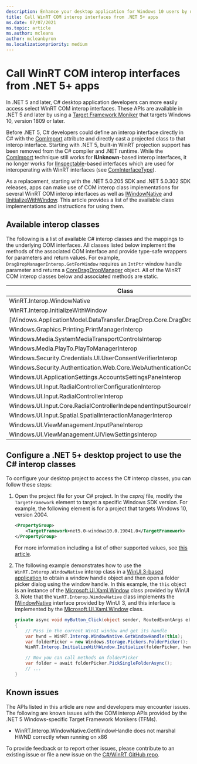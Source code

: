 ```yaml
---
description: Enhance your desktop application for Windows 10 users by using projected COM interop interfaces in .NET 5+.
title: Call WinRT COM interop interfaces from .NET 5+ apps
ms.date: 07/07/2021
ms.topic: article
ms.author: mcleans
author: mcleanbyron
ms.localizationpriority: medium
---
```


# Call WinRT COM interop interfaces from .NET 5+ apps

In .NET 5 and later, C# desktop application developers can more easily access select WinRT COM interop interfaces. These APIs are available in .NET 5 and later by using a [Target Framework Moniker](desktop-to-uwp-enhance.md#net-5-use-the-target-framework-moniker-option) that targets Windows 10, version 1809 or later.

Before .NET 5, C# developers could define an interop interface directly in C# with the [ComImport](/dotnet/api/system.runtime.interopservices.comimportattribute) attribute and directly cast a projected class to that interop interface. Starting with .NET 5, built-in WinRT projection support has been removed from the C# compiler and .NET runtime. While the [ComImport](/dotnet/api/system.runtime.interopservices.comimportattribute) technique still works for **IUnknown**-based interop interfaces, it no longer works for [IInspectable](/windows/win32/api/inspectable/nn-inspectable-iinspectable)-based interfaces which are used for interoperating with WinRT interfaces (see [ComInterfaceType](/dotnet/api/system.runtime.interopservices.cominterfacetype)).

As a replacement, starting with the .NET 5.0.205 SDK and .NET 5.0.302 SDK releases, apps can make use of COM interop class implementations for several WinRT COM interop interfaces as well as [IWindowNative](/windows/windows-app-sdk/api/win32/microsoft.ui.xaml.window/nn-microsoft-ui-xaml-window-iwindownative) and [IInitializeWithWindow](/windows/win32/api/shobjidl_core/nn-shobjidl_core-iinitializewithwindow). This article provides a list of the available class implementations and instructions for using them.

## Available interop classes

The following is a list of available C# interop classes and the mappings to the underlying COM interfaces. All classes listed below implement the methods of the associated COM interface and provide type-safe wrappers for parameters and return values. For example, `DragDropManagerInterop.GetForWindow` requires an `IntPtr` window handle parameter and returns a [CoreDragDropManager](/uwp/api/windows.applicationmodel.datatransfer.dragdrop.core.coredragdropmanager) object. All of the WinRT COM interop classes below and associated methods are static.

| Class | COM interface |
| -------------------------|-------|
| WinRT.Interop.WindowNative | [IWindowNative](/windows/windows-app-sdk/api/win32/microsoft.ui.xaml.window/nn-microsoft-ui-xaml-window-iwindownative) |
| WinRT.Interop.InitializeWithWindow | [IInitializeWithWindow](/windows/win32/api/shobjidl_core/nn-shobjidl_core-iinitializewithwindow) |
| [Windows.ApplicationModel.DataTransfer.DragDrop.Core.DragDropManagerInterop | [IDragDropManagerInterop](/windows/win32/api/dragdropinterop/nn-dragdropinterop-idragdropmanagerinterop) |
| Windows.Graphics.Printing.PrintManagerInterop | [IPrintManagerInterop](/windows/win32/api/printmanagerinterop/nn-printmanagerinterop-iprintmanagerinterop) |
| Windows.Media.SystemMediaTransportControlsInterop | [ISystemMediaTransportControlsInterop](/windows/win32/api/systemmediatransportcontrolsinterop/nn-systemmediatransportcontrolsinterop-isystemmediatransportcontrolsinterop) |
| Windows.Media.PlayTo.PlayToManagerInterop | [IPlayToManagerInterop](/windows/win32/api/playtomanagerinterop/nn-playtomanagerinterop-iplaytomanagerinterop) |
| Windows.Security.Credentials.UI.UserConsentVerifierInterop | [IUserConsentVerifierInterop](/windows/win32/api/userconsentverifierinterop/nn-userconsentverifierinterop-iuserconsentverifierinterop) |
| Windows.Security.Authentication.Web.Core.WebAuthenticationCoreManagerInterop | [IWebAuthenticationCoreManagerInterop](/windows/win32/api/webauthenticationcoremanagerinterop/nn-webauthenticationcoremanagerinterop-iwebauthenticationcoremanagerinterop) |
| Windows.UI.ApplicationSettings.AccountsSettingsPaneInterop | [IAccountsSettingsPaneInterop](/windows/win32/api/accountssettingspaneinterop/nn-accountssettingspaneinterop-iaccountssettingspaneinterop) |
| Windows.UI.Input.RadialControllerConfigurationInterop | [IRadialControllerConfigurationInterop](/windows/win32/api/radialcontrollerinterop/nn-radialcontrollerinterop-iradialcontrollerconfigurationinterop) |
| Windows.UI.Input.RadialControllerInterop | [IRadialControllerInterop](/windows/win32/api/radialcontrollerinterop/nn-radialcontrollerinterop-iradialcontrollerinterop) |
| Windows.UI.Input.Core.RadialControllerIndependentInputSourceInterop | **IRadialControllerIndependentInputSourceInterop** |
| Windows.UI.Input.Spatial.SpatialInteractionManagerInterop | [ISpatialInteractionManagerInterop](/windows/win32/api/spatialinteractionmanagerinterop/nn-spatialinteractionmanagerinterop-ispatialinteractionmanagerinterop) |
| Windows.UI.ViewManagement.InputPaneInterop | [IInputPaneInterop](/windows/win32/api/inputpaneinterop/nn-inputpaneinterop-iinputpaneinterop) |
| Windows.UI.ViewManagement.UIViewSettingsInterop | [IUIViewSettingsInterop](/windows/win32/api/uiviewsettingsinterop/nn-uiviewsettingsinterop-iuiviewsettingsinterop) |

## Configure a .NET 5+ desktop project to use the C# interop classes

To configure your desktop project to access the C# interop classes, you can follow these steps:

1. Open the project file for your C# project. In the *csproj* file, modify the `TargetFramework` element to target a specific Windows SDK version. For example, the following element is for a project that targets Windows 10, version 2004.

    ```xml
    <PropertyGroup>
        <TargetFramework>net5.0-windows10.0.19041.0</TargetFramework>
    </PropertyGroup>
    ```

    For more information including a list of other supported values, see [this article](desktop-to-uwp-enhance.md#net-5-use-the-target-framework-moniker-option).

2. The following example demonstrates how to use the `WinRT.Interop.WindowNative` interop class in a [WinUI 3-based application](../../winui/winui3/create-your-first-winui3-app.md) to obtain a window handle object and then open a folder picker dialog using the window handle. In this example, the `this` object is an instance of the [Microsoft.UI.Xaml.Window](/windows/winui/api/microsoft.ui.xaml.window) class provided by WinUI 3. Note that the `WinRT.Interop.WindowNative` class implements the [IWindowNative](/windows/windows-app-sdk/api/win32/microsoft.ui.xaml.window/nn-microsoft-ui-xaml-window-iwindownative) interface provided by WinUI 3, and this interface is implemented by the [Microsoft.UI.Xaml.Window](/windows/winui/api/microsoft.ui.xaml.window) class.

    ```csharp
    private async void myButton_Click(object sender, RoutedEventArgs e)
    {
        // Pass in the current WinUI window and get its handle
        var hwnd = WinRT.Interop.WindowNative.GetWindowHandle(this);
        var folderPicker = new Windows.Storage.Pickers.FolderPicker();
        WinRT.Interop.InitializeWithWindow.Initialize(folderPicker, hwnd);

        // Now you can call methods on folderPicker
        var folder = await folderPicker.PickSingleFolderAsync();
        // ...
    }
    ```

## Known issues

The APIs listed in this article are new and developers may encounter issues. The following are known issues with the COM interop APIs provided by the .NET 5 Windows-specific Target Framework Monikers (TFMs).

- WinRT.Interop.WindowNative.GetWindowHandle does not marshal HWND correctly when running on x86

To provide feedback or to report other issues, please contribute to an existing issue or file a new issue on the [C#/WinRT GitHub repo](https://github.com/microsoft/CsWinRT).
